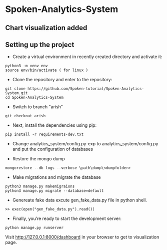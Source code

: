 # Spoken-Analytics-System


## Chart visualization added

## Setting up the project
* Create a virtual environment in recently created directory and activate it:
```
python3 -m venv env
source env/bin/activate ( for linux )
```

* Clone the repository and enter to the repository:
```
git clone https://github.com/Spoken-tutorial/Spoken-Analytics-System.git
cd Spoken-Analytics-System
```

* Switch to branch "arish"
```
git checkout arish
```

* Next, install the dependencies using pip:
```
pip install -r requirements-dev.txt 
```

* Change analytics_system/config.py-exp to analytics_system/config.py and put the configuration of databases

* Restore the mongo dump
```
mongorestore --db logs --verbose \path\dump\<dumpfolder>
```

* Make migrations and migrate the database
```
python3 manage.py makemigraions
python3 manage.py migrate --database=default
```

* Genereate fake data
excute gen_fake_data.py file in python shell.
```
>> exec(open("gen_fake_data.py").read())
```

* Finally, you’re ready to start the development server:
```
python manage.py runserver
```

Visit http://127.0.0.1:8000/dashboard in your browser to get to visualization page.


